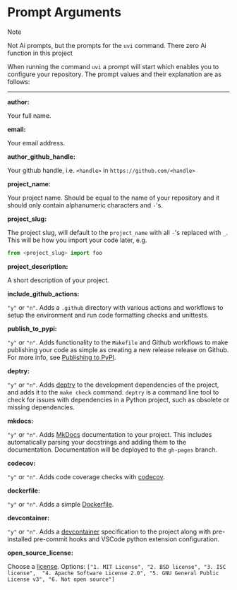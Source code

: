 # Prompt Arguments

> [!NOTE]
> Not Ai prompts, but the prompts for the `uvi` command. There zero Ai function in this project

When running the command `uvi` a prompt will start which enables you to configure your repository. The
prompt values and their explanation are as follows:

---

**author:**

Your full name.

**email:**

Your email address.

**author_github_handle:**

Your github handle, i.e. `<handle>` in `https://github.com/<handle>`

**project_name:**

Your project name. Should be equal to the name of your repository
and it should only contain alphanumeric characters and `-`'s.

**project_slug:**

The project slug, will default to the `project_name` with all `-`'s
replaced with `_`. This will be how you import your code later, e.g.

```python
from <project_slug> import foo
```

**project_description:**

A short description of your project.

**include_github_actions:**

`"y"` or `"n"`. Adds a `.github` directory with various actions and
workflows to setup the environment and run code formatting checks
and unittests.

**publish_to_pypi:**

`"y"` or `"n"`. Adds functionality to the
`Makefile` and Github workflows to make publishing your code as
simple as creating a new release release on Github. For more info,
see
[Publishing to PyPI](./features/publishing.md).

**deptry:**

`"y"` or `"n"`. Adds [deptry](https://shaneholloman.github.io/deptry/)
to the development dependencies of the project, and adds it to the `make check` command. `deptry` is a command line tool to check for issues with dependencies in a Python project, such as obsolete or missing dependencies.

**mkdocs:**

`"y"` or `"n"`. Adds [MkDocs](https://www.mkdocs.org/)
documentation to your project. This includes automatically parsing
your docstrings and adding them to the documentation. Documentation
will be deployed to the `gh-pages` branch.

**codecov:**

`"y"` or `"n"`. Adds code coverage checks with [codecov](https://about.codecov.io/).

**dockerfile:**

`"y"` or `"n"`. Adds a simple [Dockerfile](https://docker.com).

**devcontainer:**

`"y"` or `"n"`. Adds a [devcontainer](https://code.visualstudio.com/docs/devcontainers/containers) specification to the project along with pre-installed pre-commit hooks and VSCode python extension configuration.

**open_source_license:**

Choose a [license](https://choosealicense.com/). Options:
`["1. MIT License", "2. BSD license", "3. ISC license",  "4. Apache Software License 2.0", "5. GNU General Public License v3", "6. Not open source"]`
